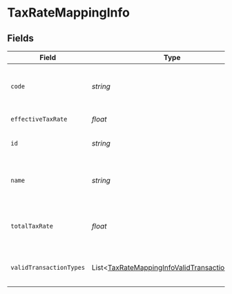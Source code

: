 # TaxRateMappingInfo


## Fields

| Field                                                                                                           | Type                                                                                                            | Required                                                                                                        | Description                                                                                                     | Example                                                                                                         |
| --------------------------------------------------------------------------------------------------------------- | --------------------------------------------------------------------------------------------------------------- | --------------------------------------------------------------------------------------------------------------- | --------------------------------------------------------------------------------------------------------------- | --------------------------------------------------------------------------------------------------------------- |
| `code`                                                                                                          | *string*                                                                                                        | :heavy_minus_sign:                                                                                              | Code for the tax rate from the accounting platform.                                                             | UK Standard Rate (Bills)                                                                                        |
| `effectiveTaxRate`                                                                                              | *float*                                                                                                         | :heavy_minus_sign:                                                                                              | Effective tax rate.                                                                                             | 20                                                                                                              |
| `id`                                                                                                            | *string*                                                                                                        | :heavy_minus_sign:                                                                                              | Unique identifier of tax rate.                                                                                  | 59_Bills                                                                                                        |
| `name`                                                                                                          | *string*                                                                                                        | :heavy_minus_sign:                                                                                              | Name of the tax rate in the accounting platform.                                                                | UK Standard Rate (Bills) Bills                                                                                  |
| `totalTaxRate`                                                                                                  | *float*                                                                                                         | :heavy_minus_sign:                                                                                              | Total (not compounded) sum of the components of a tax rate.                                                     | 20                                                                                                              |
| `validTransactionTypes`                                                                                         | List<[TaxRateMappingInfoValidTransactionTypes](../../models/shared/TaxRateMappingInfoValidTransactionTypes.md)> | :heavy_minus_sign:                                                                                              | Supported transaction types for the account.                                                                    |                                                                                                                 |